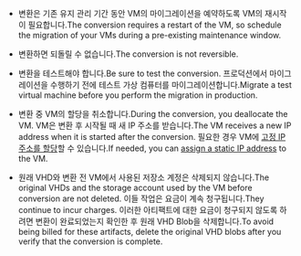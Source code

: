 
* <span data-ttu-id="b6a39-101">변환은 기존 유지 관리 기간 동안 VM의 마이그레이션을 예약하도록 VM의 재시작이 필요합니다.</span><span class="sxs-lookup"><span data-stu-id="b6a39-101">The conversion requires a restart of the VM, so schedule the migration of your VMs during a pre-existing maintenance window.</span></span> 

* <span data-ttu-id="b6a39-102">변환하면 되돌릴 수 없습니다.</span><span class="sxs-lookup"><span data-stu-id="b6a39-102">The conversion is not reversible.</span></span> 

* <span data-ttu-id="b6a39-103">변환을 테스트해야 합니다.</span><span class="sxs-lookup"><span data-stu-id="b6a39-103">Be sure to test the conversion.</span></span> <span data-ttu-id="b6a39-104">프로덕션에서 마이그레이션을 수행하기 전에 테스트 가상 컴퓨터를 마이그레이션합니다.</span><span class="sxs-lookup"><span data-stu-id="b6a39-104">Migrate a test virtual machine before you perform the migration in production.</span></span>

* <span data-ttu-id="b6a39-105">변환 중 VM의 할당을 취소합니다.</span><span class="sxs-lookup"><span data-stu-id="b6a39-105">During the conversion, you deallocate the VM.</span></span> <span data-ttu-id="b6a39-106">VM은 변환 후 시작될 때 새 IP 주소를 받습니다.</span><span class="sxs-lookup"><span data-stu-id="b6a39-106">The VM receives a new IP address when it is started after the conversion.</span></span> <span data-ttu-id="b6a39-107">필요한 경우 VM에 [고정 IP 주소를 할당](../articles/virtual-network/virtual-network-ip-addresses-overview-arm.md)할 수 있습니다.</span><span class="sxs-lookup"><span data-stu-id="b6a39-107">If needed, you can [assign a static IP address](../articles/virtual-network/virtual-network-ip-addresses-overview-arm.md) to the VM.</span></span>

* <span data-ttu-id="b6a39-108">원래 VHD와 변환 전 VM에서 사용된 저장소 계정은 삭제되지 않습니다.</span><span class="sxs-lookup"><span data-stu-id="b6a39-108">The original VHDs and the storage account used by the VM before conversion are not deleted.</span></span> <span data-ttu-id="b6a39-109">이들 작업은 요금이 계속 청구됩니다.</span><span class="sxs-lookup"><span data-stu-id="b6a39-109">They continue to incur charges.</span></span> <span data-ttu-id="b6a39-110">이러한 아티팩트에 대한 요금이 청구되지 않도록 하려면 변환이 완료되었는지 확인한 후 원래 VHD Blob을 삭제합니다.</span><span class="sxs-lookup"><span data-stu-id="b6a39-110">To avoid being billed for these artifacts, delete the original VHD blobs after you verify that the conversion is complete.</span></span>
